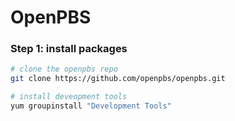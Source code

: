 # OpenPBS

### Step 1: install packages
```bash
# clone the openpbs repo
git clone https://github.com/openpbs/openpbs.git

# install deveopment tools
yum groupinstall "Development Tools"


```
